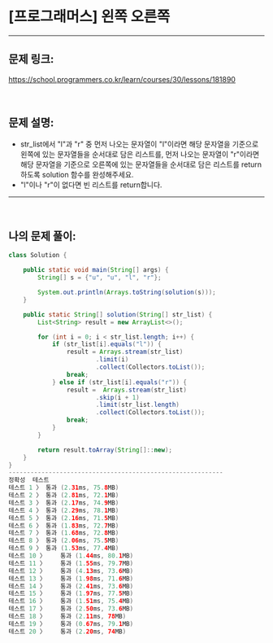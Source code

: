 # [프로그래머스] 왼쪽 오른쪽

---

## 문제 링크:

https://school.programmers.co.kr/learn/courses/30/lessons/181890

<br>

## 문제 설명:

- str_list에서 "l"과 "r" 중 먼저 나오는 문자열이 "l"이라면 해당 문자열을 기준으로 왼쪽에 있는 문자열들을 순서대로 담은 리스트를, 먼저 나오는 문자열이 "r"이라면 해당 문자열을 기준으로 오른쪽에 있는 문자열들을 순서대로 담은 리스트를 return하도록 solution 함수를 완성해주세요.
- "l"이나 "r"이 없다면 빈 리스트를 return합니다.

---

<br>

## 나의 문제 풀이:

```java
class Solution {

    public static void main(String[] args) {
        String[] s = {"u", "u", "l", "r"};

        System.out.println(Arrays.toString(solution(s)));
    }

    public static String[] solution(String[] str_list) {
        List<String> result = new ArrayList<>();

        for (int i = 0; i < str_list.length; i++) {
            if (str_list[i].equals("l")) {
                result = Arrays.stream(str_list)
                        .limit(i)
                        .collect(Collectors.toList());
                break;
            } else if (str_list[i].equals("r")) {
                result =  Arrays.stream(str_list)
                        .skip(i + 1)
                        .limit(str_list.length)
                        .collect(Collectors.toList());
                break;
            }
        }

        return result.toArray(String[]::new);
    }
}
-----------------------------------------------------------
정확성  테스트
테스트 1 〉	통과 (2.31ms, 75.8MB)
테스트 2 〉	통과 (2.81ms, 72.1MB)
테스트 3 〉	통과 (2.17ms, 74.9MB)
테스트 4 〉	통과 (2.29ms, 78.1MB)
테스트 5 〉	통과 (2.16ms, 71.5MB)
테스트 6 〉	통과 (1.83ms, 72.7MB)
테스트 7 〉	통과 (1.68ms, 72.8MB)
테스트 8 〉	통과 (2.06ms, 75.5MB)
테스트 9 〉	통과 (1.53ms, 77.4MB)
테스트 10 〉	통과 (1.44ms, 80.1MB)
테스트 11 〉	통과 (1.55ms, 79.7MB)
테스트 12 〉	통과 (4.13ms, 73.6MB)
테스트 13 〉	통과 (1.98ms, 71.6MB)
테스트 14 〉	통과 (2.41ms, 73.6MB)
테스트 15 〉	통과 (1.97ms, 77.5MB)
테스트 16 〉	통과 (1.51ms, 75.4MB)
테스트 17 〉	통과 (2.50ms, 73.6MB)
테스트 18 〉	통과 (2.11ms, 78MB)
테스트 19 〉	통과 (0.67ms, 79.1MB)
테스트 20 〉	통과 (2.20ms, 74MB)
```
